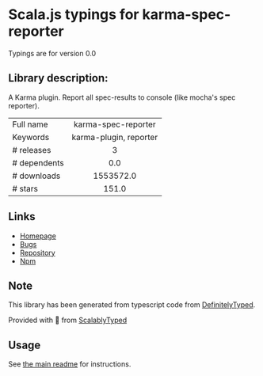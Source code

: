 
# Scala.js typings for karma-spec-reporter

Typings are for version 0.0

## Library description:
A Karma plugin. Report all spec-results to console (like mocha's spec reporter).

|                    |                 |
| ------------------ | :-------------: |
| Full name          | karma-spec-reporter |
| Keywords           | karma-plugin, reporter |
| # releases         | 3 |
| # dependents       | 0.0 |
| # downloads        | 1553572.0 |
| # stars            | 151.0 |

## Links
- [Homepage](https://github.com/tmcgee123/karma-spec-reporter#readme)
- [Bugs](https://github.com/tmcgee123/karma-spec-reporter/issues)
- [Repository](https://github.com/tmcgee123/karma-spec-reporter)
- [Npm](https://www.npmjs.com/package/karma-spec-reporter)
    


## Note
This library has been generated from typescript code from [DefinitelyTyped](https://definitelytyped.org).

Provided with :purple_heart: from [ScalablyTyped](https://github.com/oyvindberg/ScalablyTyped)

## Usage
See [the main readme](../../readme.md) for instructions.


